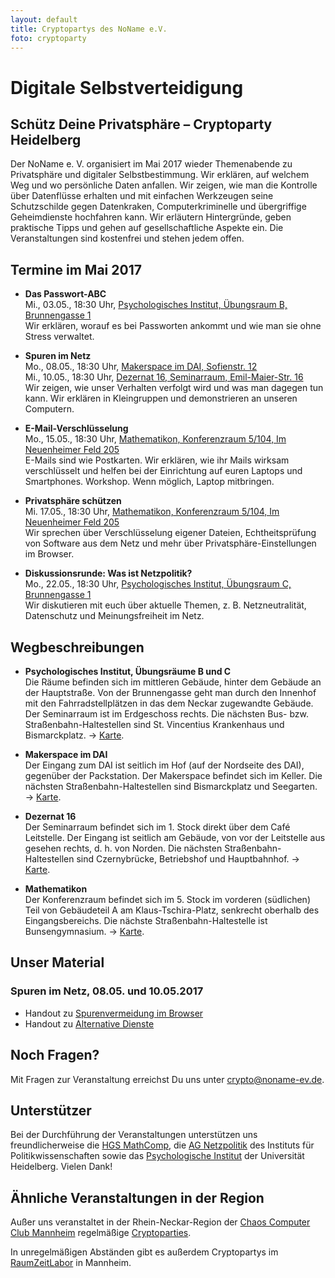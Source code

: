 ```yaml
---
layout: default
title: Cryptopartys des NoName e.V.
foto: cryptoparty
---
```


# Digitale Selbstverteidigung
## Schütz Deine Privatsphäre – Cryptoparty Heidelberg

Der NoName e. V. organisiert im Mai 2017 wieder Themen­abende zu Privatsphäre und digitaler Selbstbestimmung. Wir erklären, auf welchem Weg und wo persönliche Daten anfallen. Wir zeigen, wie man die Kontrolle über Datenflüsse erhalten und mit einfachen Werkzeugen seine Schutzschilde gegen Datenkraken, Computerkriminelle und übergriffige Geheimdienste hochfah­ren kann. Wir erläutern Hintergründe, geben praktische Tipps und gehen auf gesellschaftliche Aspekte ein.
Die Veranstaltungen sind kostenfrei und stehen jedem offen.


## Termine im Mai 2017

* **Das Passwort-ABC**<br>
Mi., 03.05., 18:30 Uhr, [Psychologisches Institut, Übungsraum B, Brunnengasse 1](https://www.openstreetmap.org/way/35692886)<br>
Wir erklären, worauf es bei Passworten ankommt und wie man sie ohne Stress verwaltet.

* **Spuren im Netz**<br>
Mo., 08.05., 18:30 Uhr, [Makerspace im DAI, Sofienstr. 12](https://www.openstreetmap.org/way/140116664)<br>
Mi., 10.05., 18:30 Uhr, [Dezernat 16, Seminarraum, Emil-Maier-Str. 16](https://www.openstreetmap.org/way/232688044)<br>
Wir zeigen, wie unser Verhalten verfolgt wird und was man dagegen tun kann. Wir erklären in Kleingruppen und demonstrieren an unseren Computern.

* **E-Mail-Verschlüsselung**<br>
Mo., 15.05., 18:30 Uhr, [Mathematikon, Konferenzraum 5/104, Im Neuenheimer Feld 205](https://www.openstreetmap.org/relation/5762624)<br>
E-Mails sind wie Postkarten. Wir erklären, wie ihr Mails wirksam verschlüsselt und helfen bei der Einrichtung auf euren Laptops und Smartphones. Workshop. Wenn möglich, Laptop mitbringen.

* **Privatsphäre schützen**<br>
Mi. 17.05., 18:30 Uhr, [Mathematikon, Konferenzraum 5/104, Im Neuenheimer Feld 205](https://www.openstreetmap.org/relation/5762624)<br>
Wir sprechen über Verschlüsselung eigener Dateien, Echtheitsprüfung von Software aus dem Netz und mehr über Privatsphäre-Einstellungen im Browser.

* **Diskussionsrunde: Was ist Netzpolitik?**<br>
Mo., 22.05., 18:30 Uhr, [Psychologisches Institut, Übungsraum C, Brunnengasse 1](https://www.openstreetmap.org/way/35692886)<br>
Wir diskutieren mit euch über aktuelle Themen, z. B. Netzneutralität, Datenschutz und Meinungsfreiheit im Netz.

## Wegbeschreibungen

* **Psychologisches Institut, Übungsräume B und C**<br>
Die Räume befinden sich im mittleren Gebäude, hinter dem Gebäude an der Hauptstraße. Von der Brunnengasse geht man durch den Innenhof mit den Fahrradstellplätzen in das dem Neckar zugewandte Gebäude. Der Seminarraum ist im Erdgeschoss rechts. Die nächsten Bus- bzw. Straßenbahn-Haltestellen sind St. Vincentius Krankenhaus und Bismarckplatz. → [Karte](https://www.openstreetmap.org/way/35692886).

* **Makerspace im DAI**<br>
Der Eingang zum DAI ist seitlich im Hof (auf der Nordseite des DAI), gegenüber der Packstation. Der Makerspace befindet sich im Keller. Die nächsten Straßenbahn-Haltestellen sind Bismarckplatz und Seegarten. → [Karte](https://www.openstreetmap.org/way/140116664).

* **Dezernat 16**<br>
Der Seminarraum befindet sich im 1. Stock direkt über dem Café Leitstelle. Der Eingang ist seitlich am Gebäude, von vor der Leitstelle aus gesehen rechts, d. h. von Norden. Die nächsten Straßenbahn-Haltestellen sind Czernybrücke, Betriebshof und Hauptbahnhof. → [Karte](https://www.openstreetmap.org/way/232688044).

* **Mathematikon**<br>
Der Konferenzraum befindet sich im 5. Stock im vorderen (südlichen) Teil von Gebäudeteil A am Klaus-Tschira-Platz, senkrecht oberhalb des Eingangsbereichs. Die nächste Straßenbahn-Haltestelle ist Bunsengymnasium. → [Karte](https://www.openstreetmap.org/relation/5762624).


## Unser Material

### Spuren im Netz, 08.05. und 10.05.2017
* Handout zu [Spurenvermeidung im Browser](cryptoparty/spurenvermeidung_browser.pdf)
* Handout zu [Alternative Dienste](cryptoparty/alternative_dienste.pdf)


## Noch Fragen?

Mit Fragen zur Veranstaltung erreichst Du uns unter [crypto@noname-ev.de](mailto:crypto@noname-ev.de).


## Unterstützer

Bei der Durchführung der Veranstaltungen unterstützen uns freundlicherweise die [HGS MathComp](http://www.mathcomp.uni-heidelberg.de/), die [AG Netzpolitik](https://www.uni-heidelberg.de/politikwissenschaften/forschung/netzpolitik/ag/index.html) des Instituts für Politikwissenschaften sowie das [Psychologische Institut](http://www.psychologie.uni-heidelberg.de/) der Universität Heidelberg. Vielen Dank!


## Ähnliche Veranstaltungen in der Region

Außer uns veranstaltet in der Rhein-Neckar-Region der [Chaos Computer Club Mannheim](https://www.ccc-mannheim.de) regelmäßige [Cryptoparties](https://www.ccc-mannheim.de/wiki/Cryptoparty).

In unregelmäßigen Abständen gibt es außerdem Cryptopartys im [RaumZeitLabor](https://raumzeitlabor.de/) in Mannheim.


